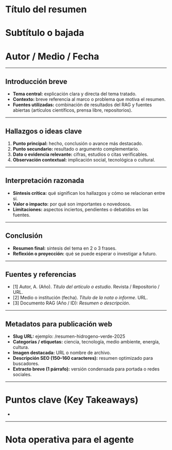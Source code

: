 <!-- ============================================================= -->
<!-- PLANTILLA DE RESUMEN BREVE, CONCISO Y RAZONADO (RAG + FUENTES DOCUMENTALES) -->
<!-- Lista para publicación web / blog                             -->
<!-- Basada en fuentes abiertas y datos internos del sistema RAG    -->
<!-- ============================================================= -->

# Título del resumen
<!-- Instrucción: Título claro, breve y explicativo (máx. 80 caracteres). Ejemplo: "El futuro del hidrógeno verde: síntesis de estudios recientes". -->

# Subtítulo o bajada
<!-- Instrucción: Frase que amplíe el tema o destaque el enfoque del resumen. -->

# Autor / Medio / Fecha
<!-- Instrucción: Indicar nombre del autor, institución o medio, y fecha de publicación. -->

---

## Introducción breve
- **Tema central:** explicación clara y directa del tema tratado.  
- **Contexto:** breve referencia al marco o problema que motiva el resumen.  
- **Fuentes utilizadas:** combinación de resultados del RAG y fuentes abiertas (artículos científicos, prensa libre, repositorios).  
<!-- Instrucción: Redactar entre 60 y 100 palabras. Introducir el tema con precisión sin extenderse. -->

---

## Hallazgos o ideas clave
1. **Punto principal:** hecho, conclusión o avance más destacado.  
2. **Punto secundario:** resultado o argumento complementario.  
3. **Dato o evidencia relevante:** cifras, estudios o citas verificables.  
4. **Observación contextual:** implicación social, tecnológica o cultural.  
<!-- Instrucción: Enumerar entre 3 y 5 ideas o resultados; redactar frases cortas y fundamentadas. -->

---

## Interpretación razonada
- **Síntesis crítica:** qué significan los hallazgos y cómo se relacionan entre sí.  
- **Valor o impacto:** por qué son importantes o novedosos.  
- **Limitaciones:** aspectos inciertos, pendientes o debatidos en las fuentes.  
<!-- Instrucción: Redactar 1 o 2 párrafos con un razonamiento analítico y neutral. -->

---

## Conclusión
- **Resumen final:** síntesis del tema en 2 o 3 frases.  
- **Reflexión o proyección:** qué se puede esperar o investigar a futuro.  
<!-- Instrucción: Cierre claro, sin repetir datos; ofrecer una idea integradora o sugerente. -->

---

## Fuentes y referencias
- [1] Autor, A. (Año). *Título del artículo o estudio*. Revista / Repositorio / URL.  
- [2] Medio o institución (fecha). *Título de la nota o informe*. URL.  
- [3] Documento RAG (Año / ID): *Resumen o descripción*.  
<!-- Instrucción: Incluir solo fuentes verificables y de acceso público o interno (RAG). -->

---

## Metadatos para publicación web
- **Slug URL:** ejemplo: /resumen-hidrogeno-verde-2025  
- **Categorías / etiquetas:** ciencia, tecnología, medio ambiente, energía, cultura.  
- **Imagen destacada:** URL o nombre de archivo.  
- **Descripción SEO (150–160 caracteres):** resumen optimizado para buscadores.  
- **Extracto breve (1 párrafo):** versión condensada para portada o redes sociales.  
<!-- Instrucción: Completar todos los campos antes de publicación en CMS. -->

---

# Puntos clave (Key Takeaways)
- <!-- Instrucción: Redactar 3 a 5 viñetas con las ideas o conclusiones más significativas. -->

---

# Nota operativa para el agente
<!--
1) Extraer solo la información esencial y contrastada del RAG y las fuentes abiertas.
2) Priorizar claridad, precisión y coherencia temática.
3) Evitar lenguaje redundante o excesivamente técnico; mantener tono analítico y accesible.
4) Citar siempre las fuentes o estudios que sustentan los hallazgos.
5) Mantener formato Markdown/HTML y añadir metadatos SEO listos para publicación web.
6) Si hay discrepancias entre fuentes, resumirlas de forma objetiva y razonada.
-->
